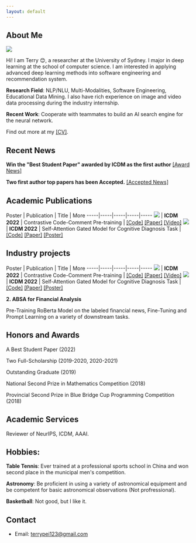 ```yaml
---
layout: default
---
```


## About Me


<img class="profile-picture" src="IMG_8400.PNG"> 

Hi! I am Terry 😊, a researcher at the University of Sydney. I major in deep learning at the school of computer science.
I am interested in applying advanced deep learning methods into software engineering and recommendation system.

**Research Field**: NLP/NLU, Multi-Modalities, Software Engineering, Educational Data Mining. I also have rich experience on image and video data processing during the industry internship.

**Recent Work**: Cooperate with teammates to build an AI search engine for the neural network.

Find out more at my [[CV]](CV.pdf).

<!-- Before coming to Peking University in 2017, I studied at Tongji University.
 -->

## Recent News

**Win the "Best Student Paper" awarded by ICDM as the first author** [[Award News]](https://twitter.com/icdm2022/status/1595243601545826304)


**Two first author top papers has been Accepted.** [[Accepted News]](https://www.cse.fau.edu/~xqzhu/icdm2022/ICDM2022Program.pdf)



## Academic Publications

 Poster | Publication | Title | More
-----|-----|-----|-----|-----
<img class="paper-picture" src="c3p.png"> | **ICDM 2022** | Contrastive Code-Comment Pre-training | [[Code]](https://github.com/TerryPei/C3P) [[Paper]](https://github.com/Terry000/papers/blob/main/C-3-P/C-3-P.pdf) [[Video]](https://github.com/Terry000/papers/blob/main/C-3-P/c3p.m4v)
<img class="paper-picture" src="arch.png"> | **ICDM 2022** | Self-Attention Gated Model for Cognitive Diagnosis Task | [[Code]](https://github.com/TerryPei/AGCDM) [[Paper]](https://github.com/Terry000/papers/blob/main/AGCDM/AGCDM.pdf) [[Poster]](https://github.com/TerryPei/AGCDM/blob/main/results/figs/poster.png)

## Industry projects

 Poster | Publication | Title | More
-----|-----|-----|-----|-----
<img class="paper-picture" src="c3p.png"> | **ICDM 2022** | Contrastive Code-Comment Pre-training | [[Code]](https://github.com/TerryPei/C3P) [[Paper]](https://github.com/Terry000/papers/blob/main/C-3-P/C-3-P.pdf) [[Video]](https://github.com/Terry000/papers/blob/main/C-3-P/c3p.m4v)
<img class="paper-picture" src="arch.png"> | **ICDM 2022** | Self-Attention Gated Model for Cognitive Diagnosis Task | [[Code]](https://github.com/TerryPei/AGCDM) [[Paper]](https://github.com/Terry000/papers/blob/main/AGCDM/AGCDM.pdf) [[Poster]](https://github.com/TerryPei/AGCDM/blob/main/results/figs/poster.png)

<!-- **1. Dynamic Face Detection** -->

<!--  Poster | Functions | More | Highlight
 -----|-----|-----|-----|-----
<img class="paper-picture" src="figs/project1.jpg"> | *Detect face dynamic bbox  *live action recognition *distinguish true/fake live videos |
The copyright of the code belongs to the commercial authority and cannot be open source. If you are interested, the demo can be provided as a display. |
The project fully embodies a trade-off balance of accuracy and user experience. Users get better experience by the design of detecting the sensitivity of the affine transformation function.
 -->
**2. ABSA for Financial Analysis**

Pre-Training RoBerta Model on the labeled financial news, 
Fine-Tuning and Prompt Learning on a variety of downstream tasks.

## Honors and Awards

A Best Student Paper (2022)

Two Full-Scholarship (2019-2020, 2020-2021)

Outstanding Graduate (2019)

National Second Prize in Mathematics Competition (2018)

Provincial Second Prize in Blue Bridge Cup Programming Competition (2018)

## Academic Services

Reviewer of NeurIPS, ICDM, AAAI.

## Hobbies:

 **Table Tennis**: Ever trained at a professional sports school in China and won second place in the municipal men's competition.

 **Astronomy**: Be proficient in using a variety of astronomical equipment and be competent for basic astronomical observations (Not profressional).

 **Basketball**: Not good, but I like it. 

## Contact

* Email: [terrypei123@gmail.com](terrypei123@gmail.com)
